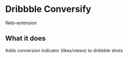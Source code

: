 # Dribbble Conversify
Web-extension

## What it does
Adds conversion indicator (likes/views) to dribbble shots
